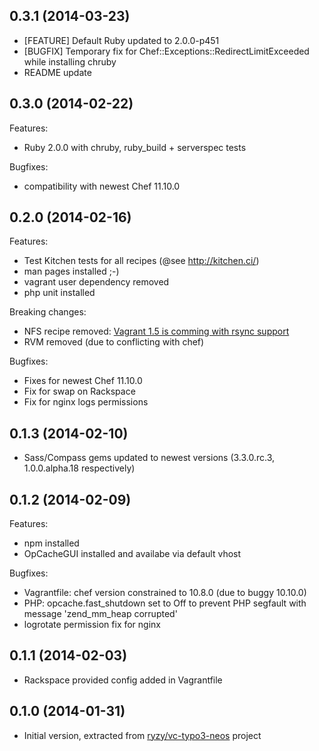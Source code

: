 ## 0.3.1 (2014-03-23)

- [FEATURE] Default Ruby updated to 2.0.0-p451
- [BUGFIX] Temporary fix for Chef::Exceptions::RedirectLimitExceeded while installing chruby
- README update

## 0.3.0 (2014-02-22)

Features:
- Ruby 2.0.0 with chruby, ruby_build + serverspec tests

Bugfixes:
- compatibility with newest Chef 11.10.0


## 0.2.0 (2014-02-16)

Features:
- Test Kitchen tests for all recipes (@see http://kitchen.ci/)
- man pages installed ;-)
- vagrant user dependency removed
- php unit installed

Breaking changes:
- NFS recipe removed: [Vagrant 1.5 is comming with rsync support](https://github.com/mitchellh/vagrant/blob/master/website/docs/source/v2/synced-folders/rsync.html.md)
- RVM removed (due to conflicting with chef)

Bugfixes:
- Fixes for newest Chef 11.10.0
- Fix for swap on Rackspace
- Fix for nginx logs permissions


## 0.1.3 (2014-02-10)

- Sass/Compass gems updated to newest versions (3.3.0.rc.3, 1.0.0.alpha.18 respectively)

## 0.1.2 (2014-02-09)

Features:
- npm installed
- OpCacheGUI installed and availabe via default vhost

Bugfixes:
- Vagrantfile: chef version constrained to 10.8.0 (due to buggy 10.10.0)
- PHP: opcache.fast_shutdown set to Off to prevent PHP segfault with message 'zend_mm_heap corrupted'
- logrotate permission fix for nginx

## 0.1.1 (2014-02-03)

- Rackspace provided config added in Vagrantfile

## 0.1.0 (2014-01-31)

- Initial version, extracted from [ryzy/vc-typo3-neos](https://github.com/ryzy/vc-typo3-neos) project

